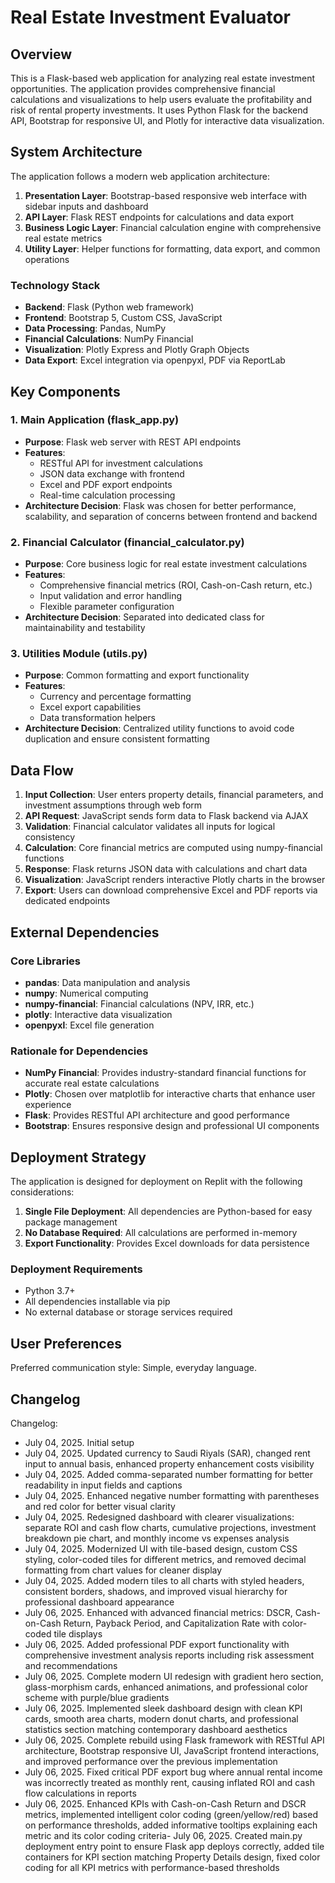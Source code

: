 # Real Estate Investment Evaluator

## Overview

This is a Flask-based web application for analyzing real estate investment opportunities. The application provides comprehensive financial calculations and visualizations to help users evaluate the profitability and risk of rental property investments. It uses Python Flask for the backend API, Bootstrap for responsive UI, and Plotly for interactive data visualization.

## System Architecture

The application follows a modern web application architecture:

1. **Presentation Layer**: Bootstrap-based responsive web interface with sidebar inputs and dashboard
2. **API Layer**: Flask REST endpoints for calculations and data export
3. **Business Logic Layer**: Financial calculation engine with comprehensive real estate metrics
4. **Utility Layer**: Helper functions for formatting, data export, and common operations

### Technology Stack
- **Backend**: Flask (Python web framework)
- **Frontend**: Bootstrap 5, Custom CSS, JavaScript
- **Data Processing**: Pandas, NumPy
- **Financial Calculations**: NumPy Financial
- **Visualization**: Plotly Express and Plotly Graph Objects
- **Data Export**: Excel integration via openpyxl, PDF via ReportLab

## Key Components

### 1. Main Application (flask_app.py)
- **Purpose**: Flask web server with REST API endpoints
- **Features**: 
  - RESTful API for investment calculations
  - JSON data exchange with frontend
  - Excel and PDF export endpoints
  - Real-time calculation processing
- **Architecture Decision**: Flask was chosen for better performance, scalability, and separation of concerns between frontend and backend

### 2. Financial Calculator (financial_calculator.py)
- **Purpose**: Core business logic for real estate investment calculations
- **Features**:
  - Comprehensive financial metrics (ROI, Cash-on-Cash return, etc.)
  - Input validation and error handling
  - Flexible parameter configuration
- **Architecture Decision**: Separated into dedicated class for maintainability and testability

### 3. Utilities Module (utils.py)
- **Purpose**: Common formatting and export functionality
- **Features**:
  - Currency and percentage formatting
  - Excel export capabilities
  - Data transformation helpers
- **Architecture Decision**: Centralized utility functions to avoid code duplication and ensure consistent formatting

## Data Flow

1. **Input Collection**: User enters property details, financial parameters, and investment assumptions through web form
2. **API Request**: JavaScript sends form data to Flask backend via AJAX
3. **Validation**: Financial calculator validates all inputs for logical consistency
4. **Calculation**: Core financial metrics are computed using numpy-financial functions
5. **Response**: Flask returns JSON data with calculations and chart data
6. **Visualization**: JavaScript renders interactive Plotly charts in the browser
7. **Export**: Users can download comprehensive Excel and PDF reports via dedicated endpoints

## External Dependencies

### Core Libraries
- **pandas**: Data manipulation and analysis
- **numpy**: Numerical computing
- **numpy-financial**: Financial calculations (NPV, IRR, etc.)
- **plotly**: Interactive data visualization
- **openpyxl**: Excel file generation

### Rationale for Dependencies
- **NumPy Financial**: Provides industry-standard financial functions for accurate real estate calculations
- **Plotly**: Chosen over matplotlib for interactive charts that enhance user experience
- **Flask**: Provides RESTful API architecture and good performance
- **Bootstrap**: Ensures responsive design and professional UI components

## Deployment Strategy

The application is designed for deployment on Replit with the following considerations:

1. **Single File Deployment**: All dependencies are Python-based for easy package management
2. **No Database Required**: All calculations are performed in-memory
3. **Export Functionality**: Provides Excel downloads for data persistence

### Deployment Requirements
- Python 3.7+
- All dependencies installable via pip
- No external database or storage services required

## User Preferences

Preferred communication style: Simple, everyday language.

## Changelog

Changelog:
- July 04, 2025. Initial setup
- July 04, 2025. Updated currency to Saudi Riyals (SAR), changed rent input to annual basis, enhanced property enhancement costs visibility
- July 04, 2025. Added comma-separated number formatting for better readability in input fields and captions
- July 04, 2025. Enhanced negative number formatting with parentheses and red color for better visual clarity
- July 04, 2025. Redesigned dashboard with clearer visualizations: separate ROI and cash flow charts, cumulative projections, investment breakdown pie chart, and monthly income vs expenses analysis
- July 04, 2025. Modernized UI with tile-based design, custom CSS styling, color-coded tiles for different metrics, and removed decimal formatting from chart values for cleaner display
- July 04, 2025. Added modern tiles to all charts with styled headers, consistent borders, shadows, and improved visual hierarchy for professional dashboard appearance
- July 06, 2025. Enhanced with advanced financial metrics: DSCR, Cash-on-Cash Return, Payback Period, and Capitalization Rate with color-coded tile displays
- July 06, 2025. Added professional PDF export functionality with comprehensive investment analysis reports including risk assessment and recommendations
- July 06, 2025. Complete modern UI redesign with gradient hero section, glass-morphism cards, enhanced animations, and professional color scheme with purple/blue gradients
- July 06, 2025. Implemented sleek dashboard design with clean KPI cards, smooth area charts, modern donut charts, and professional statistics section matching contemporary dashboard aesthetics
- July 06, 2025. Complete rebuild using Flask framework with RESTful API architecture, Bootstrap responsive UI, JavaScript frontend interactions, and improved performance over the previous implementation
- July 06, 2025. Fixed critical PDF export bug where annual rental income was incorrectly treated as monthly rent, causing inflated ROI and cash flow calculations in reports
- July 06, 2025. Enhanced KPIs with Cash-on-Cash Return and DSCR metrics, implemented intelligent color coding (green/yellow/red) based on performance thresholds, added informative tooltips explaining each metric and its color coding criteria- July 06, 2025. Created main.py deployment entry point to ensure Flask app deploys correctly, added tile containers for KPI section matching Property Details design, fixed color coding for all KPI metrics with performance-based thresholds
